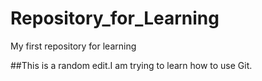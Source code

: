 # Repository_for_Learning
My first repository for learning

##This is a random edit.I am trying to learn how to use Git.
